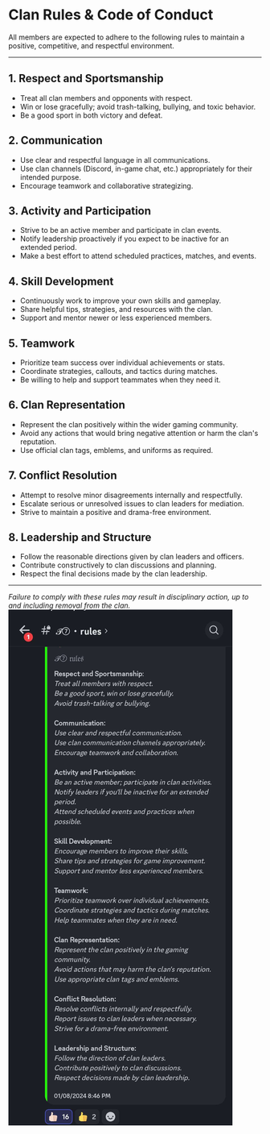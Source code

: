 # Clan Rules & Code of Conduct

All members are expected to adhere to the following rules to maintain a positive, competitive, and respectful environment.

---

## 1. Respect and Sportsmanship
- Treat all clan members and opponents with respect.
- Win or lose gracefully; avoid trash-talking, bullying, and toxic behavior.
- Be a good sport in both victory and defeat.

## 2. Communication
- Use clear and respectful language in all communications.
- Use clan channels (Discord, in-game chat, etc.) appropriately for their intended purpose.
- Encourage teamwork and collaborative strategizing.

## 3. Activity and Participation
- Strive to be an active member and participate in clan events.
- Notify leadership proactively if you expect to be inactive for an extended period.
- Make a best effort to attend scheduled practices, matches, and events.

## 4. Skill Development
- Continuously work to improve your own skills and gameplay.
- Share helpful tips, strategies, and resources with the clan.
- Support and mentor newer or less experienced members.

## 5. Teamwork
- Prioritize team success over individual achievements or stats.
- Coordinate strategies, callouts, and tactics during matches.
- Be willing to help and support teammates when they need it.

## 6. Clan Representation
- Represent the clan positively within the wider gaming community.
- Avoid any actions that would bring negative attention or harm the clan's reputation.
- Use official clan tags, emblems, and uniforms as required.

## 7. Conflict Resolution
- Attempt to resolve minor disagreements internally and respectfully.
- Escalate serious or unresolved issues to clan leaders for mediation.
- Strive to maintain a positive and drama-free environment.

## 8. Leadership and Structure
- Follow the reasonable directions given by clan leaders and officers.
- Contribute constructively to clan discussions and planning.
- Respect the final decisions made by the clan leadership.

---
*Failure to comply with these rules may result in disciplinary action, up to and including removal from the clan.*
<img src="https://github.com/Talent7-source/Clan-member-rules/blob/main/IMG_20240122_223322.png"/>

